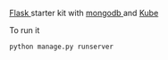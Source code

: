 <a href="http://flask.pocoo.org/">Flask </a> starter kit with <a href="http://www.mongodb.org/">mongodb </a> and <a href="http://imperavi.com/kube/">Kube </a>


To run it
```python
python manage.py runserver

